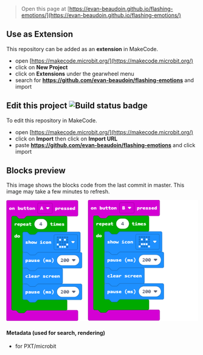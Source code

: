 
> Open this page at [https://evan-beaudoin.github.io/flashing-emotions/](https://evan-beaudoin.github.io/flashing-emotions/)

## Use as Extension

This repository can be added as an **extension** in MakeCode.

* open [https://makecode.microbit.org/](https://makecode.microbit.org/)
* click on **New Project**
* click on **Extensions** under the gearwheel menu
* search for **https://github.com/evan-beaudoin/flashing-emotions** and import

## Edit this project ![Build status badge](https://github.com/evan-beaudoin/flashing-emotions/workflows/MakeCode/badge.svg)

To edit this repository in MakeCode.

* open [https://makecode.microbit.org/](https://makecode.microbit.org/)
* click on **Import** then click on **Import URL**
* paste **https://github.com/evan-beaudoin/flashing-emotions** and click import

## Blocks preview

This image shows the blocks code from the last commit in master.
This image may take a few minutes to refresh.

![A rendered view of the blocks](https://github.com/evan-beaudoin/flashing-emotions/raw/master/.github/makecode/blocks.png)

#### Metadata (used for search, rendering)

* for PXT/microbit
<script src="https://makecode.com/gh-pages-embed.js"></script><script>makeCodeRender("{{ site.makecode.home_url }}", "{{ site.github.owner_name }}/{{ site.github.repository_name }}");</script>
